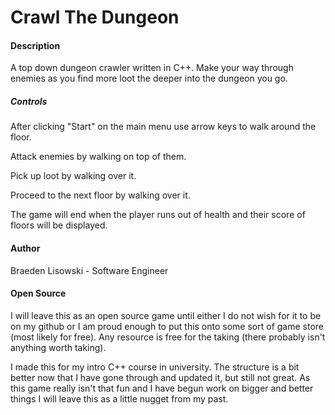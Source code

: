 # **Crawl The Dungeon**
#### **Description**

A top down dungeon crawler written in C++. Make your way through enemies as you find more loot the deeper into the dungeon you go. 

##### **Controls**
After clicking "Start" on the main menu use arrow keys to walk around the floor. 

Attack enemies by walking on top of them.

Pick up loot by walking over it.

Proceed to the next floor by walking over it. 

The game will end when the player runs out of health and their score of floors will be displayed.

#### **Author**
Braeden Lisowski - Software Engineer

#### **Open Source**

I will leave this as an open source game until either I do not wish for it to be on my github or I am proud enough to put this onto some sort of game store
(most likely for free). Any resource is free for the taking (there probably isn't anything worth taking).

I made this for my intro C++ course in university. The structure is a bit better now that I have gone through and updated it, but still not great. As this game really isn't that fun and I have begun work on bigger and better things I will leave this as a little nugget from my past. 